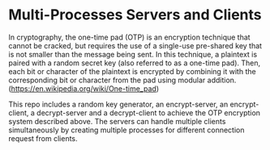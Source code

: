 # Multi-Processes Servers and Clients

In cryptography, the one-time pad (OTP) is an encryption technique that cannot be cracked, but requires the use of a single-use pre-shared key that is not smaller than the message being sent. In this technique, a plaintext is paired with a random secret key (also referred to as a one-time pad). Then, each bit or character of the plaintext is encrypted by combining it with the corresponding bit or character from the pad using modular addition. (https://en.wikipedia.org/wiki/One-time_pad)

This repo includes a random key generator, an encrypt-server, an encrypt-client, a decrypt-server and a decrypt-client to achieve the OTP encryption system described above. The servers can handle multiple clients simultaneously by creating multiple processes for different connection request from clients. 
